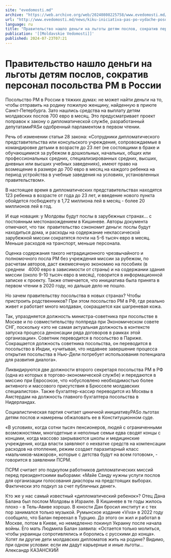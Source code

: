 ```yaml
---
site: "evedomosti.md"
archive: "https://web.archive.org/web/20240808225758/www.evedomosti.md/news/kiku-iniciativa-pas-po-vydache-posobiya-po-700-evro-na-kazhd"
url: "http://www.evedomosti.md/news/kiku-iniciativa-pas-po-vydache-posobiya-po-700-evro-na-kazhd"
language: ru
title: "Правительство нашло деньги на льготы детям послов, сократив персонал посольства РМ в России"
publication: '[[Moldavskie Vedomosti]]'
published: 2024-07-23T07:21
---
```


# Правительство нашло деньги на льготы детям послов, сократив персонал посольства РМ в России

Посольство РМ в России в тяжких думах: не может найти деньги на то, чтобы отправить на родину пожилую женщину, найденную в приюте Санкт-Петербурга. Зато нашлись средства на выплату детям молдавских послов 700 евро в месяц. Это предусматривает проект поправок к закону о дипломатической службе, разработанный депутатамиPASи одобренный парламентом в первом чтении.

Речь об изменении статьи 28 закона: «Сотрудники дипломатического представительства или консульского учреждения, сопровождаемые в командировке детьми в возрасте до 23 лет (не состоящими в браке и обучающимися за рубежом в дошкольных, начальных, общих или профессиональных средних, специализированных средних, высших, дневных или высших учебных заведениях), имеют право на возмещение в размере до 700 евро в месяц на каждого ребенка на период устройства в учебные заведения на условиях, установленных правительством».

В настоящее время в дипломатических представительствах находятся 123 ребенка в возрасте от года до 23 лет, и введение нового пункта обойдется госбюджету в 1,72 миллиона лей в месяц - более 20 миллионов лей в год.

И еще новация: у Молдовы будут послы в зарубежных странах… с постоянным местонахождением в Кишиневе. Авторы документа отмечают, что так  правительство сэкономит деньги: послы будут находиться дома, и расходы на содержание неклассической зарубежной миссии сократятся почти на 5-6 тысяч евро в месяц. Меньше расходов на транспорт, меньше персонала.

Оценка содержания такого нетрадиционного чрезвычайного и полномочного посла РМ без учреждения миссии за рубежом, по расчетам авторов, даст ежемесячную экономию на пособиях (в среднем   4000 евро в зависимости от страны) и на содержании здания миссии (около 9-10 тысяч евро в месяц), говорится в информационной записке к проекту. Также отмечается, что инициатива была принята в первом чтении в 2020 году, но дальше дело не пошло.

Но зачем правительству посольства в новых странах? Чтобы пристроить родственников? При этом посольство РМ в РФ, где реально живет и работает много молдаван, сокращается как шагреневая кожа.

Так, упраздняется должность министра-советника при посольстве в Москве и по совместительству полпреда при Экономическом совете СНГ, поскольку «это не самая актуальная должность в контексте запуска процесса денонсации ряда договоров в рамках этой организации». Советник переводится в посольство в Париже. Сокращается должность советника посольства, он переводится в посольство в Индии, «учитывая, что недавнее завершение процесса открытия посольства в Нью-Дели потребует использования потенциала для развития диалога».

Ликвидируются две должности второго секретаря посольства РМ в РФ (одна из которых в торгово-экономической службе) и передаются в миссию при Евросоюзе, что «обусловлено необходимостью более активного и массового присутствия в Брюсселе молдавских специалистов». Также бухгалтер-кассир переводится из Москвы в Амстердам на должность главного бухгалтера посольства в Нидерландах.

Социалистическая партия считает циничной инициативуPASо льготах детям послов и намерены обжаловать ее в Конституционном суде.

«В условиях, когда сотни тысяч пенсионеров, людей с ограниченными возможностями, многодетные и неполные семьи едва сводят концы с концами, когда массово закрываются школы и медицинские учреждения, когда власти заявляют о нехватке средств на компенсации расходов на отопление, режим создает паразитарный класс «мальчиков-мажоров», которые с детства будут на всем готовом», - говорится в заявлении ПСРМ.

ПСРМ считает это подкупом работников дипломатических миссий перед президентскими выборами: «Майе Санду нужны услуги послов для организации голосования диаспоры на предстоящих выборах. Фактически это подкуп за счет публичных денег».

Кто же у нас самый известный «дипломатический ребенок»? Отец Дана Балана был послом Молдовы в Израиле. В Кишиневе в те годы жилось плохо - в Тель-Авиве хорошо. В юности Дан бросил институт и с тех пор занимался только музыкой. Румынское издание «Viva» в 2022 году сообщило, что Балан переехал в Турцию. До этого он жил и работал в Москве, потом в Киеве, но немедленно покинул Украину после начала войны. Его мать Людмила Балан заявила: «Остается только молиться, чтобы украинцы сопротивлялись и боролись с русскими до конца». Хотят ли другие дети молдавских дипломатов жить на родине? Видимо, при одном условии: если им дадут карьерные и иные льготы…Александр КАЗАНСКИЙ